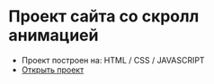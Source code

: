 # Проект сайта со скролл анимацией

- Проект построен на: HTML / CSS / JAVASCRIPT
- [Открыть проект](https://mrsergpron.github.io/site-scroll-animation/)
